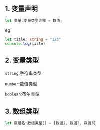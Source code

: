## 1. 变量声明

```typescript
let 变量:变量类型注释 = 数值;
```

eg:

```typescript
let title: string = "123"
console.log(title)
```

## 2. 变量类型

`string`:字符串类型

`number`:数值类型

`boolean`:布尔类型

## 3. 数组类型

```typescript
let 数组名:数组类型[] = [数据1, 数据2, 数据3]
```